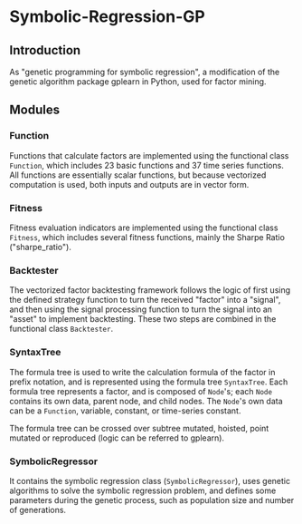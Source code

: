 # Symbolic-Regression-GP

## Introduction
As "genetic programming for symbolic regression", a modification of the genetic algorithm package gplearn in Python, used for factor mining.

## Modules
### Function
Functions that calculate factors are implemented using the functional class `Function`, which includes 23 basic functions and 37 time series functions. All functions are essentially scalar functions, but because vectorized computation is used, both inputs and outputs are in vector form.

### Fitness
Fitness evaluation indicators are implemented using the functional class `Fitness`, which includes several fitness functions, mainly the Sharpe Ratio ("sharpe_ratio").

### Backtester
The vectorized factor backtesting framework follows the logic of first using the defined strategy function to turn the received "factor" into a "signal", and then using the signal processing function to turn the signal into an "asset" to implement backtesting. These two steps are combined in the functional class `Backtester`.

### SyntaxTree
The formula tree is used to write the calculation formula of the factor in prefix notation, and is represented using the formula tree `SyntaxTree`. Each formula tree represents a factor, and is composed of `Node`'s; each `Node` contains its own data, parent node, and child nodes. The `Node`'s own data can be a `Function`, variable, constant, or time-series constant.

The formula tree can be crossed over subtree mutated, hoisted, point mutated or reproduced (logic can be referred to gplearn).

### SymbolicRegressor
It contains the symbolic regression class (`SymbolicRegressor`), uses genetic algorithms to solve the symbolic regression problem, and defines some parameters during the genetic process, such as population size and number of generations.


